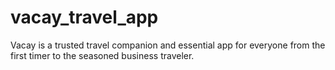 # vacay_travel_app
Vacay is a trusted travel companion and essential app for everyone from the first timer to the seasoned business traveler.
